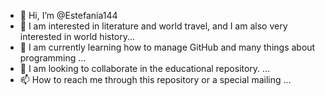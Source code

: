- 👋 Hi, I’m @Estefania144
- 👀 I am interested in literature and world travel, and I am also very interested in world history...
- 🌱 I am currently learning how to manage GitHub and many things about programming ...
- 💞️ I am looking to collaborate in the educational repository.  ...
- 📫  How to reach me through this repository or a special mailing ...

<!---
Estefania144/Estefania144 is a ✨ special ✨ repository because its `README.md` (this file) appears on your GitHub profile.
You can click the Preview link to take a look at your changes.
--->
